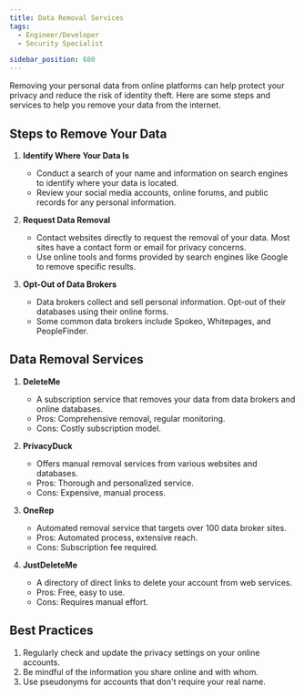 ```yaml
---
title: Data Removal Services
tags:
  - Engineer/Developer
  - Security Specialist

sidebar_position: 680
---
```


Removing your personal data from online platforms can help protect your privacy and reduce the risk of identity theft. Here are some steps and services to help you remove your data from the internet.

## Steps to Remove Your Data

1. **Identify Where Your Data Is**
   - Conduct a search of your name and information on search engines to identify where your data is located.
   - Review your social media accounts, online forums, and public records for any personal information.

2. **Request Data Removal**
   - Contact websites directly to request the removal of your data. Most sites have a contact form or email for privacy concerns.
   - Use online tools and forms provided by search engines like Google to remove specific results.

3. **Opt-Out of Data Brokers**
   - Data brokers collect and sell personal information. Opt-out of their databases using their online forms.
   - Some common data brokers include Spokeo, Whitepages, and PeopleFinder.

## Data Removal Services

1. **DeleteMe**
   - A subscription service that removes your data from data brokers and online databases.
   - Pros: Comprehensive removal, regular monitoring.
   - Cons: Costly subscription model.

2. **PrivacyDuck**
   - Offers manual removal services from various websites and databases.
   - Pros: Thorough and personalized service.
   - Cons: Expensive, manual process.

3. **OneRep**
   - Automated removal service that targets over 100 data broker sites.
   - Pros: Automated process, extensive reach.
   - Cons: Subscription fee required.

4. **JustDeleteMe**
   - A directory of direct links to delete your account from web services.
   - Pros: Free, easy to use.
   - Cons: Requires manual effort.

## Best Practices

1. Regularly check and update the privacy settings on your online accounts.
2. Be mindful of the information you share online and with whom.
3. Use pseudonyms for accounts that don't require your real name.
